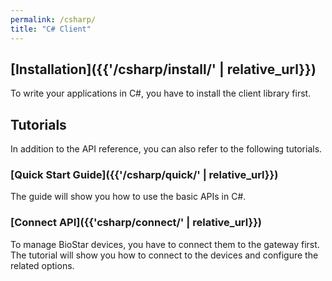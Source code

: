 ```yaml
---
permalink: /csharp/
title: "C# Client"
---
```


## [Installation]({{'/csharp/install/' | relative_url}})

To write your applications in C#, you have to install the client library first. 

## Tutorials

In addition to the API reference, you can also refer to the following tutorials.

### [Quick Start Guide]({{'/csharp/quick/' | relative_url}})

The guide will show you how to use the basic APIs in C#.

### [Connect API]({{'csharp/connect/' | relative_url}})

To manage BioStar devices, you have to connect them to the gateway first. The tutorial will show you how to connect to the devices and configure the related options. 




